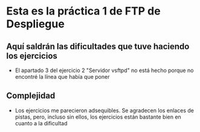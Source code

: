 # Esta es la práctica 1 de FTP de Despliegue
## Aquí saldrán las dificultades que tuve haciendo los ejercicios
- El apartado 3 del ejercicio 2 "Servidor vsftpd" no está hecho porque no encontré la línea que había que poner
## Complejidad
- Los ejercicios me parecieron adsequibles. Se agradecen los enlaces de pistas, pero, incluso sin ellos, los ejercicios están bastante bien en cuanto a la dificultad
